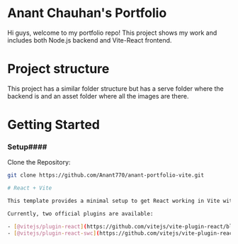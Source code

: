 # Anant Chauhan's Portfolio
Hi guys, welcome to my portfolio repo! This project shows my work and includes both Node.js backend and Vite-React frontend.
# Project structure
This project has a similar folder structure but has a serve folder where the backend is and an asset folder where all the images are there.

# Getting Started
### Setup#### 
Clone the Repository:
```bash
git clone https://github.com/Anant770/anant-portfolio-vite.git 

# React + Vite

This template provides a minimal setup to get React working in Vite with HMR and some ESLint rules.

Currently, two official plugins are available:

- [@vitejs/plugin-react](https://github.com/vitejs/vite-plugin-react/blob/main/packages/plugin-react/README.md) uses [Babel](https://babeljs.io/) for Fast Refresh
- [@vitejs/plugin-react-swc](https://github.com/vitejs/vite-plugin-react-swc) uses [SWC](https://swc.rs/) for Fast Refresh
